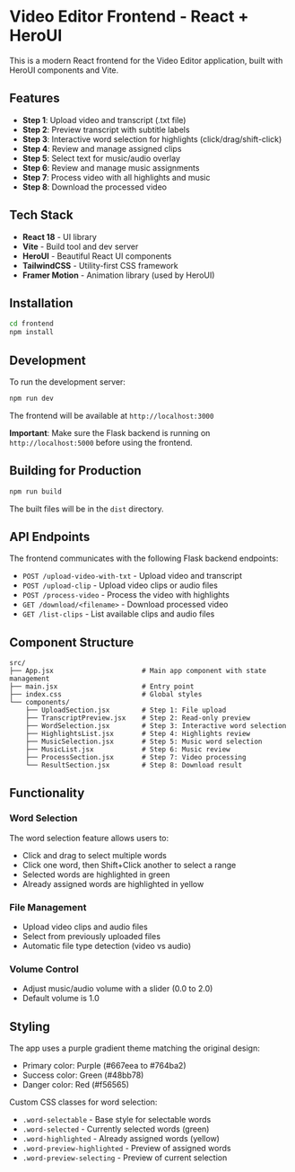# Video Editor Frontend - React + HeroUI

This is a modern React frontend for the Video Editor application, built with HeroUI components and Vite.

## Features

- **Step 1**: Upload video and transcript (.txt file)
- **Step 2**: Preview transcript with subtitle labels
- **Step 3**: Interactive word selection for highlights (click/drag/shift-click)
- **Step 4**: Review and manage assigned clips
- **Step 5**: Select text for music/audio overlay
- **Step 6**: Review and manage music assignments
- **Step 7**: Process video with all highlights and music
- **Step 8**: Download the processed video

## Tech Stack

- **React 18** - UI library
- **Vite** - Build tool and dev server
- **HeroUI** - Beautiful React UI components
- **TailwindCSS** - Utility-first CSS framework
- **Framer Motion** - Animation library (used by HeroUI)

## Installation

```bash
cd frontend
npm install
```

## Development

To run the development server:

```bash
npm run dev
```

The frontend will be available at `http://localhost:3000`

**Important**: Make sure the Flask backend is running on `http://localhost:5000` before using the frontend.

## Building for Production

```bash
npm run build
```

The built files will be in the `dist` directory.

## API Endpoints

The frontend communicates with the following Flask backend endpoints:

- `POST /upload-video-with-txt` - Upload video and transcript
- `POST /upload-clip` - Upload video clips or audio files
- `POST /process-video` - Process the video with highlights
- `GET /download/<filename>` - Download processed video
- `GET /list-clips` - List available clips and audio files

## Component Structure

```
src/
├── App.jsx                      # Main app component with state management
├── main.jsx                     # Entry point
├── index.css                    # Global styles
└── components/
    ├── UploadSection.jsx        # Step 1: File upload
    ├── TranscriptPreview.jsx    # Step 2: Read-only preview
    ├── WordSelection.jsx        # Step 3: Interactive word selection
    ├── HighlightsList.jsx       # Step 4: Highlights review
    ├── MusicSelection.jsx       # Step 5: Music word selection
    ├── MusicList.jsx            # Step 6: Music review
    ├── ProcessSection.jsx       # Step 7: Video processing
    └── ResultSection.jsx        # Step 8: Download result
```

## Functionality

### Word Selection

The word selection feature allows users to:
- Click and drag to select multiple words
- Click one word, then Shift+Click another to select a range
- Selected words are highlighted in green
- Already assigned words are highlighted in yellow

### File Management

- Upload video clips and audio files
- Select from previously uploaded files
- Automatic file type detection (video vs audio)

### Volume Control

- Adjust music/audio volume with a slider (0.0 to 2.0)
- Default volume is 1.0

## Styling

The app uses a purple gradient theme matching the original design:
- Primary color: Purple (#667eea to #764ba2)
- Success color: Green (#48bb78)
- Danger color: Red (#f56565)

Custom CSS classes for word selection:
- `.word-selectable` - Base style for selectable words
- `.word-selected` - Currently selected words (green)
- `.word-highlighted` - Already assigned words (yellow)
- `.word-preview-highlighted` - Preview of assigned words
- `.word-preview-selecting` - Preview of current selection


